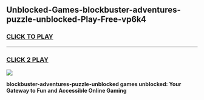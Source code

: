 
## Unblocked-Games-blockbuster-adventures-puzzle-unblocked-Play-Free-vp6k4
<h3>
<a href="https://premium76.site?title=blockbuster-adventures-puzzle-unblocked&ref=20M">CLICK TO PLAY</a></h3>
<hr>

<h3>
<a href="https://premium76.site?title=blockbuster-adventures-puzzle-unblocked&ref=20M">CLICK 2 PLAY</a>
  
</h3>

<a href="https://premium76.site?title=blockbuster-adventures-puzzle-unblocked&ref=19M"><img src="https://clearcache.store/games.png"></a>


**blockbuster-adventures-puzzle-unblocked games unblocked: Your Gateway to Fun and Accessible Online Gaming**
